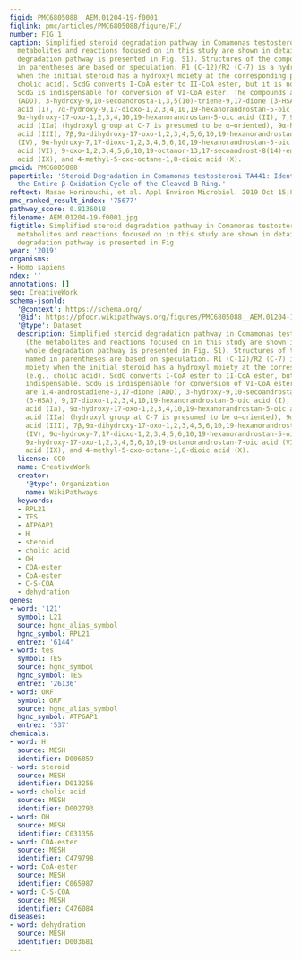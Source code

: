```yaml
---
figid: PMC6805088__AEM.01204-19-f0001
figlink: pmc/articles/PMC6805088/figure/F1/
number: FIG 1
caption: Simplified steroid degradation pathway in Comamonas testosteroni TA441 (the
  metabolites and reactions focused on in this study are shown in detail; the whole
  degradation pathway is presented in Fig. S1). Structures of the compounds named
  in parentheses are based on speculation. R1 (C-12)/R2 (C-7) is a hydroxyl moiety
  when the initial steroid has a hydroxyl moiety at the corresponding position (e.g.,
  cholic acid). ScdG converts I-CoA ester to II-CoA ester, but it is not indispensable.
  ScdG is indispensable for conversion of VI-CoA ester. The compounds are 1,4-androstadiene-3,17-dione
  (ADD), 3-hydroxy-9,10-secoandrosta-1,3,5(10)-triene-9,17-dione (3-HSA), 9,17-dioxo-1,2,3,4,10,19-hexanorandrostan-5-oic
  acid (I), 7α-hydroxy-9,17-dioxo-1,2,3,4,10,19-hexanorandrostan-5-oic acid (Ia),
  9α-hydroxy-17-oxo-1,2,3,4,10,19-hexanorandrostan-5-oic acid (II), 7,9α-dihydroxy-17-oxo-1,2,3,4,10,19-hexanorandrostan-5-oic
  acid (IIa) (hydroxyl group at C-7 is presumed to be α–oriented), 9α-hydroxy-17-oxo-1,2,3,4,10,19-hexanorandrost-6-en-5-oic
  acid (III), 7β,9α-dihydroxy-17-oxo-1,2,3,4,5,6,10,19-hexanorandrostan-5-oic acid
  (IV), 9α-hydroxy-7,17-dioxo-1,2,3,4,5,6,10,19-hexanorandrostan-5-oic acid (V), 9α-hydroxy-17-oxo-1,2,3,4,5,6,10,19-octanorandrostan-7-oic
  acid (VI), 9-oxo-1,2,3,4,5,6,10,19-octanor-13,17-secoandrost-8(14)-ene-7,17-dioic
  acid (IX), and 4-methyl-5-oxo-octane-1,8-dioic acid (X).
pmcid: PMC6805088
papertitle: 'Steroid Degradation in Comamonas testosteroni TA441: Identification of
  the Entire β-Oxidation Cycle of the Cleaved B Ring.'
reftext: Masae Horinouchi, et al. Appl Environ Microbiol. 2019 Oct 15;85(20):e01204-19.
pmc_ranked_result_index: '75677'
pathway_score: 0.8136018
filename: AEM.01204-19-f0001.jpg
figtitle: Simplified steroid degradation pathway in Comamonas testosteroni TA441 (the
  metabolites and reactions focused on in this study are shown in detail; the whole
  degradation pathway is presented in Fig
year: '2019'
organisms:
- Homo sapiens
ndex: ''
annotations: []
seo: CreativeWork
schema-jsonld:
  '@context': https://schema.org/
  '@id': https://pfocr.wikipathways.org/figures/PMC6805088__AEM.01204-19-f0001.html
  '@type': Dataset
  description: Simplified steroid degradation pathway in Comamonas testosteroni TA441
    (the metabolites and reactions focused on in this study are shown in detail; the
    whole degradation pathway is presented in Fig. S1). Structures of the compounds
    named in parentheses are based on speculation. R1 (C-12)/R2 (C-7) is a hydroxyl
    moiety when the initial steroid has a hydroxyl moiety at the corresponding position
    (e.g., cholic acid). ScdG converts I-CoA ester to II-CoA ester, but it is not
    indispensable. ScdG is indispensable for conversion of VI-CoA ester. The compounds
    are 1,4-androstadiene-3,17-dione (ADD), 3-hydroxy-9,10-secoandrosta-1,3,5(10)-triene-9,17-dione
    (3-HSA), 9,17-dioxo-1,2,3,4,10,19-hexanorandrostan-5-oic acid (I), 7α-hydroxy-9,17-dioxo-1,2,3,4,10,19-hexanorandrostan-5-oic
    acid (Ia), 9α-hydroxy-17-oxo-1,2,3,4,10,19-hexanorandrostan-5-oic acid (II), 7,9α-dihydroxy-17-oxo-1,2,3,4,10,19-hexanorandrostan-5-oic
    acid (IIa) (hydroxyl group at C-7 is presumed to be α–oriented), 9α-hydroxy-17-oxo-1,2,3,4,10,19-hexanorandrost-6-en-5-oic
    acid (III), 7β,9α-dihydroxy-17-oxo-1,2,3,4,5,6,10,19-hexanorandrostan-5-oic acid
    (IV), 9α-hydroxy-7,17-dioxo-1,2,3,4,5,6,10,19-hexanorandrostan-5-oic acid (V),
    9α-hydroxy-17-oxo-1,2,3,4,5,6,10,19-octanorandrostan-7-oic acid (VI), 9-oxo-1,2,3,4,5,6,10,19-octanor-13,17-secoandrost-8(14)-ene-7,17-dioic
    acid (IX), and 4-methyl-5-oxo-octane-1,8-dioic acid (X).
  license: CC0
  name: CreativeWork
  creator:
    '@type': Organization
    name: WikiPathways
  keywords:
  - RPL21
  - TES
  - ATP6AP1
  - H
  - steroid
  - cholic acid
  - OH
  - COA-ester
  - CoA-ester
  - C-S-COA
  - dehydration
genes:
- word: '121'
  symbol: L21
  source: hgnc_alias_symbol
  hgnc_symbol: RPL21
  entrez: '6144'
- word: tes
  symbol: TES
  source: hgnc_symbol
  hgnc_symbol: TES
  entrez: '26136'
- word: ORF
  symbol: ORF
  source: hgnc_alias_symbol
  hgnc_symbol: ATP6AP1
  entrez: '537'
chemicals:
- word: H
  source: MESH
  identifier: D006859
- word: steroid
  source: MESH
  identifier: D013256
- word: cholic acid
  source: MESH
  identifier: D002793
- word: OH
  source: MESH
  identifier: C031356
- word: COA-ester
  source: MESH
  identifier: C479798
- word: CoA-ester
  source: MESH
  identifier: C065987
- word: C-S-COA
  source: MESH
  identifier: C476084
diseases:
- word: dehydration
  source: MESH
  identifier: D003681
---
```

